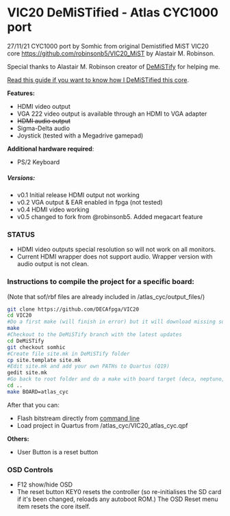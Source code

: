 # VIC20 DeMiSTified - Atlas CYC1000 port

27/11/21 CYC1000 port by Somhic from original Demistified MiST VIC20 core https://github.com/robinsonb5/VIC20_MiST  by Alastair M. Robinson.

Special thanks to Alastair M. Robinson creator of [DeMiSTify](https://github.com/robinsonb5/DeMiSTify) for helping me. 

[Read this guide if you want to know how I DeMiSTified this core](https://github.com/DECAfpga/DECA_board/tree/main/Tutorials/DeMiSTify).

**Features:**

* HDMI video output 
* VGA 222 video output is available through an HDMI to VGA adapter
* ~~HDMI audio output~~ 
* Sigma-Delta audio
* Joystick (tested with a Megadrive gamepad)

**Additional hardware required**:

- PS/2 Keyboard 

##### Versions:

- v0.1 Initial release HDMI output not working
- v0.2 VGA output & EAR enabled in fpga (not tested)
- v0.4 HDMI video working
- v0.5 changed to fork from @robinsonb5. Added megacart feature

### STATUS

* HDMI video outputs special resolution so will not work on all monitors. 
* Current HDMI wrapper does not support audio. Wrapper version with audio output is not clean.



### Instructions to compile the project for a specific board:

(Note that sof/rbf files are already included in /atlas_cyc/output_files/)

```sh
git clone https://github.com/DECAfpga/VIC20
cd VIC20
#Do a first make (will finish in error) but it will download missing submodules 
make
#Checkout to the DeMiSTify branch with the latest updates
cd DeMiSTify
git checkout somhic
#Create file site.mk in DeMiSTify folder 
cp site.template site.mk
#Edit site.mk and add your own PATHs to Quartus (Q19)
gedit site.mk
#Go back to root folder and do a make with board target (deca, neptuno, uareloaded, atlas_cyc). If not specified it will compile for all targets.
cd ..
make BOARD=atlas_cyc
```

After that you can:

* Flash bitstream directly from [command line](https://github.com/DECAfpga/DECA_binaries#flash-bitstream-to-fgpa-with-quartus)
* Load project in Quartus from /atlas_cyc/VIC20_atlas_cyc.qpf

**Others:**

* User Button is a reset button

### OSD Controls

* F12 show/hide OSD 
* The reset button KEY0 resets the controller (so re-initialises the SD card if it's been changed, reloads any autoboot ROM.) The OSD Reset menu item resets the core itself.
